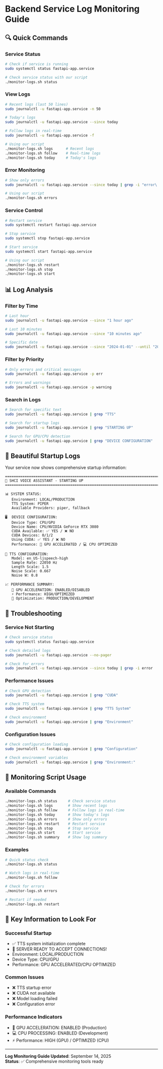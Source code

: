 # Backend Service Log Monitoring Guide

## 🔍 Quick Commands

### Service Status
```bash
# Check if service is running
sudo systemctl status fastapi-app.service

# Check service status with our script
./monitor-logs.sh status
```

### View Logs
```bash
# Recent logs (last 50 lines)
sudo journalctl -u fastapi-app.service -n 50

# Today's logs
sudo journalctl -u fastapi-app.service --since today

# Follow logs in real-time
sudo journalctl -u fastapi-app.service -f

# Using our script
./monitor-logs.sh logs      # Recent logs
./monitor-logs.sh follow    # Real-time logs
./monitor-logs.sh today     # Today's logs
```

### Error Monitoring
```bash
# Show only errors
sudo journalctl -u fastapi-app.service --since today | grep -i "error\|exception\|failed"

# Using our script
./monitor-logs.sh errors
```

### Service Control
```bash
# Restart service
sudo systemctl restart fastapi-app.service

# Stop service
sudo systemctl stop fastapi-app.service

# Start service
sudo systemctl start fastapi-app.service

# Using our script
./monitor-logs.sh restart
./monitor-logs.sh stop
./monitor-logs.sh start
```

## 📊 Log Analysis

### Filter by Time
```bash
# Last hour
sudo journalctl -u fastapi-app.service --since "1 hour ago"

# Last 10 minutes
sudo journalctl -u fastapi-app.service --since "10 minutes ago"

# Specific date
sudo journalctl -u fastapi-app.service --since "2024-01-01" --until "2024-01-02"
```

### Filter by Priority
```bash
# Only errors and critical messages
sudo journalctl -u fastapi-app.service -p err

# Errors and warnings
sudo journalctl -u fastapi-app.service -p warning
```

### Search in Logs
```bash
# Search for specific text
sudo journalctl -u fastapi-app.service | grep "TTS"

# Search for startup logs
sudo journalctl -u fastapi-app.service | grep "STARTING UP"

# Search for GPU/CPU detection
sudo journalctl -u fastapi-app.service | grep "DEVICE CONFIGURATION"
```

## 🚀 Beautiful Startup Logs

Your service now shows comprehensive startup information:

```
================================================================================
🚀 SHCI VOICE ASSISTANT - STARTING UP
================================================================================

📊 SYSTEM STATUS:
   Environment: LOCAL/PRODUCTION
   TTS System: PIPER
   Available Providers: piper, fallback

🖥️  DEVICE CONFIGURATION:
   Device Type: CPU/GPU
   Device Name: CPU/NVIDIA GeForce RTX 3080
   CUDA Available: ✅ YES / ❌ NO
   CUDA Devices: 0/1/2
   Using CUDA: ✅ YES / ❌ NO
   Performance: 🚀 GPU ACCELERATED / 💻 CPU OPTIMIZED

🎵 TTS CONFIGURATION:
   Model: en_US-ljspeech-high
   Sample Rate: 22050 Hz
   Length Scale: 1.5
   Noise Scale: 0.667
   Noise W: 0.8

📈 PERFORMANCE SUMMARY:
   🚀 GPU ACCELERATION: ENABLED/DISABLED
   ⚡ Performance: HIGH/OPTIMIZED
   🎯 Optimization: PRODUCTION/DEVELOPMENT
```

## 🔧 Troubleshooting

### Service Not Starting
```bash
# Check service status
sudo systemctl status fastapi-app.service

# Check detailed logs
sudo journalctl -u fastapi-app.service --no-pager

# Check for errors
sudo journalctl -u fastapi-app.service --since today | grep -i error
```

### Performance Issues
```bash
# Check GPU detection
sudo journalctl -u fastapi-app.service | grep "CUDA"

# Check TTS system
sudo journalctl -u fastapi-app.service | grep "TTS System"

# Check environment
sudo journalctl -u fastapi-app.service | grep "Environment"
```

### Configuration Issues
```bash
# Check configuration loading
sudo journalctl -u fastapi-app.service | grep "Configuration"

# Check environment variables
sudo journalctl -u fastapi-app.service | grep "Environment:"
```

## 📱 Monitoring Script Usage

### Available Commands
```bash
./monitor-logs.sh status     # Check service status
./monitor-logs.sh logs       # Show recent logs
./monitor-logs.sh follow     # Follow logs in real-time
./monitor-logs.sh today      # Show today's logs
./monitor-logs.sh errors     # Show only errors
./monitor-logs.sh restart    # Restart service
./monitor-logs.sh stop       # Stop service
./monitor-logs.sh start      # Start service
./monitor-logs.sh summary    # Show log summary
```

### Examples
```bash
# Quick status check
./monitor-logs.sh status

# Watch logs in real-time
./monitor-logs.sh follow

# Check for errors
./monitor-logs.sh errors

# Restart if needed
./monitor-logs.sh restart
```

## 🎯 Key Information to Look For

### Successful Startup
- ✅ TTS system initialization complete
- 🎉 SERVER READY TO ACCEPT CONNECTIONS!
- Environment: LOCAL/PRODUCTION
- Device Type: CPU/GPU
- Performance: GPU ACCELERATED/CPU OPTIMIZED

### Common Issues
- ❌ TTS startup error
- ❌ CUDA not available
- ❌ Model loading failed
- ❌ Configuration error

### Performance Indicators
- 🚀 GPU ACCELERATION: ENABLED (Production)
- 💻 CPU PROCESSING: ENABLED (Development)
- ⚡ Performance: HIGH (GPU) / OPTIMIZED (CPU)

---

**Log Monitoring Guide Updated**: September 14, 2025  
**Status**: ✅ Comprehensive monitoring tools ready
